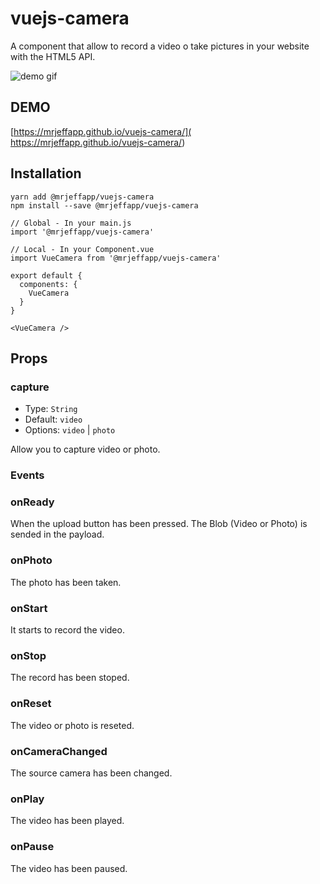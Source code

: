 # vuejs-camera
A component that allow to record a video o take pictures in your website with the HTML5 API.

![demo gif](https://github.com/juandiegombr/vuejs-camera/blob/master/demo.gif?raw=true)


## DEMO

[https://mrjeffapp.github.io/vuejs-camera/]( https://mrjeffapp.github.io/vuejs-camera/)


## Installation
```
yarn add @mrjeffapp/vuejs-camera
npm install --save @mrjeffapp/vuejs-camera
```

```
// Global - In your main.js
import '@mrjeffapp/vuejs-camera'

// Local - In your Component.vue
import VueCamera from '@mrjeffapp/vuejs-camera'

export default {
  components: {
    VueCamera
  }
}
```

```
<VueCamera />
```

## Props

### capture

- Type: `String`
- Default: `video` 
- Options: `video` | `photo`

Allow you to capture video or photo.

### Events

### onReady

When the upload button has been pressed. The Blob (Video or Photo) is sended in the payload.

### onPhoto

The photo has been taken.

### onStart

It starts to record the video.

### onStop

The record has been stoped.

### onReset

The video or photo is reseted.

### onCameraChanged

The source camera has been changed.

### onPlay

The video has been played.

### onPause

The video has been paused.
